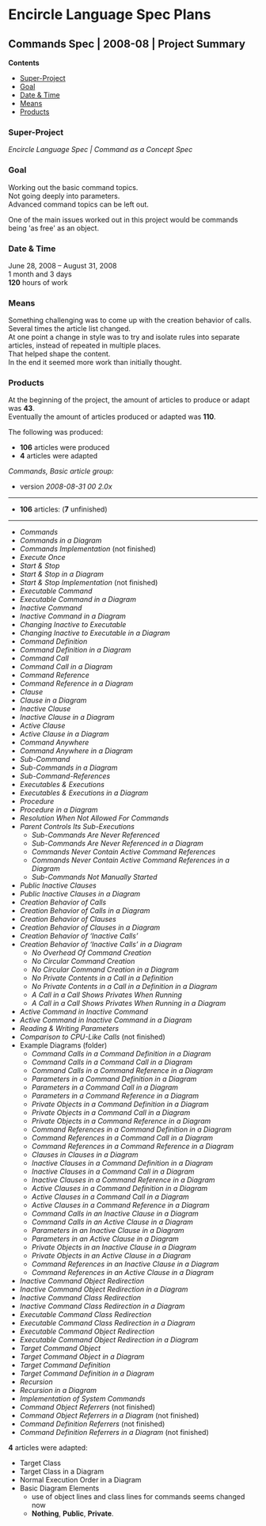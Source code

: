 ﻿Encircle Language Spec Plans
============================

Commands Spec | 2008-08 | Project Summary
-----------------------------------------

__Contents__

- [Super-Project](#super-project)
- [Goal](#goal)
- [Date & Time](#date--time)
- [Means](#means)
- [Products](#products)

### Super-Project

*Encircle Language Spec | Command as a Concept Spec*

### Goal

Working out the basic command topics.  
Not going deeply into parameters.  
Advanced command topics can be left out.

One of the main issues worked out in this project would be commands being 'as free' as an object.

### Date & Time

June 28, 2008 – August 31, 2008  
1 month and 3 days  
__120__ hours of work

### Means

Something challenging was to come up with the creation behavior of calls.  
Several times the article list changed.  
At one point a change in style was to try and isolate rules into separate articles, instead of repeated in multiple places.  
That helped shape the content.  
In the end it seemed more work than initially thought.

### Products

At the beginning of the project, the amount of articles to produce or adapt was __43__.  
Eventually the amount of articles produced or adapted was __110__.  

The following was produced:  

- __106__ articles were produced
- __4__ articles were adapted

*Commands, Basic article group:*

- version *2008-08-31 00  2.0x*
-----
- __106__ articles: (__7__ unfinished)
-----
- *Commands*
- *Commands in a Diagram*
- *Commands Implementation* (not finished)
- *Execute Once*
- *Start & Stop*
- *Start & Stop in a Diagram*
- *Start & Stop Implementation* (not finished)
- *Executable Command*
- *Executable Command in a Diagram*
- *Inactive Command*
- *Inactive Command in a Diagram*
- *Changing Inactive to Executable*
- *Changing Inactive to Executable in a Diagram*
- *Command Definition*
- *Command Definition in a Diagram*
- *Command Call*
- *Command Call in a Diagram*
- *Command Reference*
- *Command Reference in a Diagram*
- *Clause*
- *Clause in a Diagram*
- *Inactive Clause*
- *Inactive Clause in a Diagram*
- *Active Clause*
- *Active Clause in a Diagram*
- *Command Anywhere*
- *Command Anywhere in a Diagram*
- *Sub-Command*
- *Sub-Commands in a Diagram*
- *Sub-Command-References*
- *Executables & Executions*
- *Executables & Executions in a Diagram*
- *Procedure*
- *Procedure in a Diagram*
- *Resolution When Not Allowed For Commands*
- *Parent Controls Its Sub-Executions*
    - *Sub-Commands Are Never Referenced*
    - *Sub-Commands Are Never Referenced in a Diagram*
    - *Commands Never Contain Active Command References*
    - *Commands Never Contain Active Command References in a Diagram*
    - *Sub-Commands Not Manually Started*
- *Public Inactive Clauses*
- *Public Inactive Clauses in a Diagram*
- *Creation Behavior of Calls*
- *Creation Behavior of Calls in a Diagram*
- *Creation Behavior of Clauses*
- *Creation Behavior of Clauses in a Diagram*
- *Creation Behavior of ‘Inactive Calls’*
- *Creation Behavior of ‘Inactive Calls’ in a Diagram*
    - *No Overhead Of Command Creation*
    - *No Circular Command Creation*
    - *No Circular Command Creation in a Diagram*
    - *No Private Contents in a Call in a Definition*
    - *No Private Contents in a Call in a Definition in a Diagram*
    - *A Call in a Call Shows Privates When Running*
    - *A Call in a Call Shows Privates When Running in a Diagram*
- *Active Command in Inactive Command*
- *Active Command in Inactive Command in a Diagram*
- *Reading & Writing Parameters*
- *Comparison to CPU-Like Calls* (not finished)
- Example Diagrams (folder)
    - *Command Calls in a Command Definition in a Diagram*
    - *Command Calls in a Command Call in a Diagram*
    - *Command Calls in a Command Reference in a Diagram*
    - *Parameters in a Command Definition in a Diagram*
    - *Parameters in a Command Call in a Diagram*
    - *Parameters in a Command Reference in a Diagram*
    - *Private Objects in a Command Definition in a Diagram*
    - *Private Objects in a Command Call in a Diagram*
    - *Private Objects in a Command Reference in a Diagram*
    - *Command References in a Command Definition in a Diagram*
    - *Command References in a Command Call in a Diagram*
    - *Command References in a Command Reference in a Diagram*
    - *Clauses in Clauses in a Diagram*
    - *Inactive Clauses in a Command Definition in a Diagram*
    - *Inactive Clauses in a Command Call in a Diagram*
    - *Inactive Clauses in a Command Reference in a Diagram*
    - *Active Clauses in a Command Definition in a Diagram*
    - *Active Clauses in a Command Call in a Diagram*
    - *Active Clauses in a Command Reference in a Diagram*
    - *Command Calls in an Inactive Clause in a Diagram*
    - *Command Calls in an Active Clause in a Diagram*
    - *Parameters in an Inactive Clause in a Diagram*
    - *Parameters in an Active Clause in a Diagram*
    - *Private Objects in an Inactive Clause in a Diagram*
    - *Private Objects in an Active Clause in a Diagram*
    - *Command References in an Inactive Clause in a Diagram*
    - *Command References in an Active Clause in a Diagram*
- *Inactive Command Object Redirection*
- *Inactive Command Object Redirection in a Diagram*
- *Inactive Command Class Redirection*
- *Inactive Command Class Redirection in a Diagram*
- *Executable Command Class Redirection*
- *Executable Command Class Redirection in a Diagram*
- *Executable Command Object Redirection*
- *Executable Command Object Redirection in a Diagram*
- *Target Command Object*
- *Target Command Object in a Diagram*
- *Target Command Definition*
- *Target Command Definition in a Diagram*
- *Recursion*
- *Recursion in a Diagram*
- *Implementation of System Commands*
- *Command Object Referrers* (not finished)
- *Command Object Referrers in a Diagram* (not finished)
- *Command Definition Referrers* (not finished)
- *Command Definition Referrers in a Diagram* (not finished)

__4__ articles were adapted:

- Target Class
- Target Class in a Diagram
- Normal Execution Order in a Diagram
- Basic Diagram Elements
    - use of object lines and class lines for commands seems changed now  
    - __Nothing__, __Public__, __Private__.